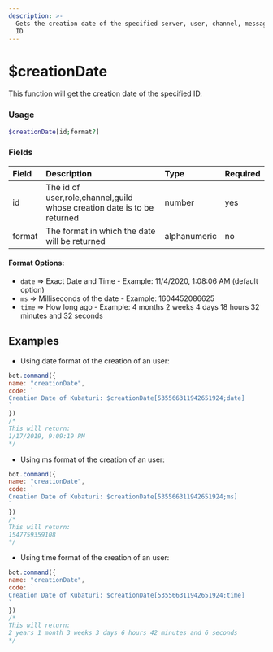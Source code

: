 ```yaml
---
description: >-
  Gets the creation date of the specified server, user, channel, message or role
  ID
---
```


# $creationDate

This function will get the creation date of the specified ID.

### Usage 
```php
$creationDate[id;format?]
```

### Fields

| Field | Description | Type | Required |
| :--- | :--- | :--- | :--- |
| id | The id of user,role,channel,guild whose creation date is to be returned | number | yes |
| format | The format in which the date will be returned|alphanumeric|no|

#### Format Options:

* `date` =&gt; Exact Date and Time - Example: 11/4/2020, 1:08:06 AM \(default option\)
* `ms` =&gt; Milliseconds of the date - Example: 1604452086625
* `time` =&gt; How long ago - Example: 4 months 2 weeks 4 days 18 hours 32 minutes and 32 seconds

## Examples

- Using date format of the creation of an user:

```javascript
bot.command({
name: "creationDate",
code: `
Creation Date of Kubaturi: $creationDate[535566311942651924;date]
`
}) 
/*
This will return:
1/17/2019, 9:09:19 PM
*/
```

- Using ms format of the creation of an user:

```javascript
bot.command({
name: "creationDate",
code: `
Creation Date of Kubaturi: $creationDate[535566311942651924;ms]
`
}) 
/*
This will return:
1547759359108
*/
```

- Using time format of the creation of an user:

```javascript
bot.command({
name: "creationDate",
code: `
Creation Date of Kubaturi: $creationDate[535566311942651924;time]
`
}) 
/*
This will return:
2 years 1 month 3 weeks 3 days 6 hours 42 minutes and 6 seconds
*/
```

